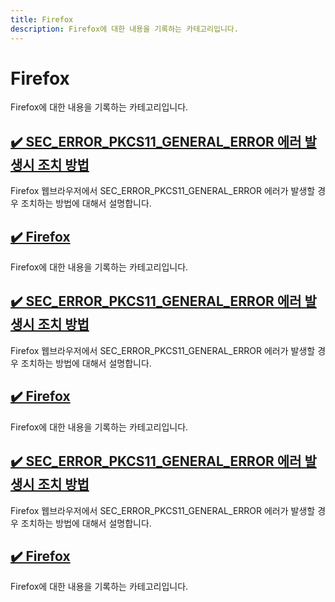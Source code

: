 ```yaml
---
title: Firefox
description: Firefox에 대한 내용을 기록하는 카테고리입니다. 
---
```



Firefox
===


Firefox에 대한 내용을 기록하는 카테고리입니다. 




<!--001-firefox-SEC_ERROR_PKCS11_GENERAL_ERROR.html-->
[✔️  SEC_ERROR_PKCS11_GENERAL_ERROR 에러 발생시 조치 방법](001-firefox-SEC_ERROR_PKCS11_GENERAL_ERROR.html)
---


Firefox 웹브라우저에서 SEC_ERROR_PKCS11_GENERAL_ERROR 에러가 발생할 경우 조치하는 방법에 대해서 설명합니다.


<!--index.html-->
[✔️  Firefox](index.html)
---


Firefox에 대한 내용을 기록하는 카테고리입니다. 


<!--001-firefox-SEC_ERROR_PKCS11_GENERAL_ERROR.html-->
[✔️  SEC_ERROR_PKCS11_GENERAL_ERROR 에러 발생시 조치 방법](001-firefox-SEC_ERROR_PKCS11_GENERAL_ERROR.html)
---


Firefox 웹브라우저에서 SEC_ERROR_PKCS11_GENERAL_ERROR 에러가 발생할 경우 조치하는 방법에 대해서 설명합니다.


<!--index.html-->
[✔️  Firefox](index.html)
---


Firefox에 대한 내용을 기록하는 카테고리입니다. 


<!--001-firefox-SEC_ERROR_PKCS11_GENERAL_ERROR.html-->
[✔️  SEC_ERROR_PKCS11_GENERAL_ERROR 에러 발생시 조치 방법](001-firefox-SEC_ERROR_PKCS11_GENERAL_ERROR.html)
---


Firefox 웹브라우저에서 SEC_ERROR_PKCS11_GENERAL_ERROR 에러가 발생할 경우 조치하는 방법에 대해서 설명합니다.


<!--index.html-->
[✔️  Firefox](index.html)
---


Firefox에 대한 내용을 기록하는 카테고리입니다. 
